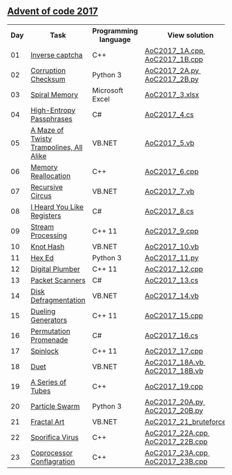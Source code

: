 ## <a href="http://adventofcode.com/2017"> Advent of code 2017 </a>

<table>
  
  <tr>
    <th> Day </th>
    <th> Task </th>
    <th> Programming language </th>
    <th> View solution </th>
  </tr>
  <tr>
    <td> 01 </td>
    <td> <a href="http://adventofcode.com/2017/day/1"> Inverse captcha </a> </td>
    <td> C++ </td>
    <td>
      <a href="https://github.com/ivceh/Advent-of-Code-2017/blob/master/Day01/AoC2017_1A.cpp"> AoC2017_1A.cpp </a> &nbsp
      <a href="https://github.com/ivceh/Advent-of-Code-2017/blob/master/Day01/AoC2017_1B.cpp"> AoC2017_1B.cpp </a>
    </td>
  </tr>
  <tr>
    <td> 02 </td>
    <td> <a href="http://adventofcode.com/2017/day/2"> Corruption Checksum </a> </td>
    <td> Python 3 </td>
    <td>
      <a href="https://github.com/ivceh/Advent-of-Code-2017/blob/master/Day02/AoC2017_2A.py"> AoC2017_2A.py </a> &nbsp
      <a href="https://github.com/ivceh/Advent-of-Code-2017/blob/master/Day02/AoC2017_2B.py"> AoC2017_2B.py </a>
    </td>
  </tr>
  <tr>
    <td> 03 </td>
    <td> <a href="http://adventofcode.com/2017/day/3"> Spiral Memory </a> </td>
    <td> Microsoft Excel </td>
    <td>
      <a href="https://github.com/ivceh/Advent-of-Code-2017/raw/master/Day03/AoC2017_3.xlsx"> AoC2017_3.xlsx </a>
    </td>
  </tr>
  <tr>
    <td> 04 </td>
    <td> <a href="http://adventofcode.com/2017/day/4"> High-Entropy Passphrases </a> </td>
    <td> C# </td>
    <td>
      <a href="https://github.com/ivceh/Advent-of-Code-2017/blob/master/Day04/AoC2017_4.cs"> AoC2017_4.cs </a>
    </td>
  </tr>
  <tr>
    <td> 05 </td>
    <td> <a href="http://adventofcode.com/2017/day/5"> A Maze of Twisty Trampolines, All Alike </a> </td>
    <td> VB.NET </td>
    <td>
      <a href="https://github.com/ivceh/Advent-of-Code-2017/blob/master/Day05/AoC2017_5.vb"> AoC2017_5.vb </a>
    </td>
  </tr>
  <tr>
    <td> 06 </td>
    <td> <a href="http://adventofcode.com/2017/day/6"> Memory Reallocation </a> </td>
    <td> C++ </td>
    <td>
      <a href="https://github.com/ivceh/Advent-of-Code-2017/blob/master/Day06/AoC2017_6.cpp"> AoC2017_6.cpp </a>
    </td>
  </tr>
  <tr>
    <td> 07 </td>
    <td> <a href="http://adventofcode.com/2017/day/7"> Recursive Circus </a> </td>
    <td> VB.NET </td>
    <td>
      <a href="https://github.com/ivceh/Advent-of-Code-2017/blob/master/Day07/AoC2017_7.vb"> AoC2017_7.vb </a>
    </td>
  </tr>
  <tr>
    <td> 08 </td>
    <td> <a href="http://adventofcode.com/2017/day/8"> I Heard You Like Registers </a> </td>
    <td> C# </td>
    <td>
      <a href="https://github.com/ivceh/Advent-of-Code-2017/blob/master/Day08/AoC2017_8.cs"> AoC2017_8.cs </a>
    </td>
  </tr>
  <tr>
    <td> 09 </td>
    <td> <a href="http://adventofcode.com/2017/day/9"> Stream Processing </a> </td>
    <td> C++ 11 </td>
    <td>
      <a href="https://github.com/ivceh/Advent-of-Code-2017/blob/master/Day09/AoC2017_9.cpp"> AoC2017_9.cpp </a>
    </td>
  </tr>
  <tr>
    <td> 10 </td>
    <td> <a href="http://adventofcode.com/2017/day/10"> Knot Hash </a> </td>
    <td> VB.NET </td>
    <td>
      <a href="https://github.com/ivceh/Advent-of-Code-2017/blob/master/Day10/AoC2017_10.vb"> AoC2017_10.vb </a>
    </td>
  </tr>
  <tr>
    <td> 11 </td>
    <td> <a href="http://adventofcode.com/2017/day/11"> Hex Ed </a> </td>
    <td> Python 3 </td>
    <td>
      <a href="https://github.com/ivceh/Advent-of-Code-2017/blob/master/Day11/AoC2017_11.py"> AoC2017_11.py </a>
    </td>
  </tr>
  <tr>
    <td> 12 </td>
    <td> <a href="http://adventofcode.com/2017/day/12"> Digital Plumber </a> </td>
    <td> C++ 11 </td>
    <td>
      <a href="https://github.com/ivceh/Advent-of-Code-2017/blob/master/Day12/AoC2017_12.cpp"> AoC2017_12.cpp </a>
    </td>
  </tr>
  <tr>
    <td> 13 </td>
    <td> <a href="http://adventofcode.com/2017/day/13"> Packet Scanners </a> </td>
    <td> C# </td>
    <td>
      <a href="https://github.com/ivceh/Advent-of-Code-2017/blob/master/Day13/AoC2017_13.cs"> AoC2017_13.cs </a>
    </td>
  </tr>
  <tr>
    <td> 14 </td>
    <td> <a href="http://adventofcode.com/2017/day/14"> Disk Defragmentation </a> </td>
    <td> VB.NET </td>
    <td>
      <a href="https://github.com/ivceh/Advent-of-Code-2017/blob/master/Day14/AoC2017_14.vb"> AoC2017_14.vb </a>
    </td>
  </tr>
  <tr>
    <td> 15 </td>
    <td> <a href="http://adventofcode.com/2017/day/15"> Dueling Generators </a> </td>
    <td> C++ 11 </td>
    <td>
      <a href="https://github.com/ivceh/Advent-of-Code-2017/blob/master/Day15/AoC2017_15.cpp"> AoC2017_15.cpp </a>
    </td>
  </tr>
  <tr>
    <td> 16 </td>
    <td> <a href="http://adventofcode.com/2017/day/16"> Permutation Promenade </a> </td>
    <td> C# </td>
    <td>
      <a href="https://github.com/ivceh/Advent-of-Code-2017/blob/master/Day16/AoC2017_16.cs"> AoC2017_16.cs </a>
    </td>
  </tr>
  <tr>
    <td> 17 </td>
    <td> <a href="http://adventofcode.com/2017/day/17"> Spinlock </a> </td>
    <td> C++ 11 </td>
    <td>
      <a href="https://github.com/ivceh/Advent-of-Code-2017/blob/master/Day17/AoC2017_17.cpp"> AoC2017_17.cpp </a>
    </td>
  </tr>
  <tr>
    <td> 18 </td>
    <td> <a href="http://adventofcode.com/2017/day/18"> Duet </a> </td>
    <td> VB.NET </td>
    <td>
      <a href="https://github.com/ivceh/Advent-of-Code-2017/blob/master/Day18/AoC2017_18A.vb"> AoC2017_18A.vb </a> &nbsp
      <a href="https://github.com/ivceh/Advent-of-Code-2017/blob/master/Day18/AoC2017_18B.vb"> AoC2017_18B.vb </a>
    </td>
  </tr>
  <tr>
    <td> 19 </td>
    <td> <a href="http://adventofcode.com/2017/day/19"> A Series of Tubes </a> </td>
    <td> C++ </td>
    <td>
      <a href="https://github.com/ivceh/Advent-of-Code-2017/blob/master/Day19/AoC2017_19.cpp"> AoC2017_19.cpp </a>
    </td>
  </tr>
  <tr>
    <td> 20 </td>
    <td> <a href="http://adventofcode.com/2017/day/20"> Particle Swarm </a> </td>
    <td> Python 3 </td>
    <td>
      <a href="https://github.com/ivceh/Advent-of-Code-2017/blob/master/Day20/AoC2017_20A.py"> AoC2017_20A.py </a> &nbsp
	  <a href="https://github.com/ivceh/Advent-of-Code-2017/blob/master/Day20/AoC2017_20B.py"> AoC2017_20B.py </a>
    </td>
  </tr>
  <tr>
    <td> 21 </td>
    <td> <a href="http://adventofcode.com/2017/day/21"> Fractal Art </a> </td>
    <td> VB.NET </td>
    <td>
      <a href="https://github.com/ivceh/Advent-of-Code-2017/blob/master/Day21/AoC2017_21_bruteforce.vb"> AoC2017_21_bruteforce.vb </a>
    </td>
  </tr>
  <tr>
    <td> 22 </td>
    <td> <a href="http://adventofcode.com/2017/day/22"> Sporifica Virus </a> </td>
    <td> C++ </td>
    <td>
      <a href="https://github.com/ivceh/Advent-of-Code-2017/blob/master/Day22/AoC2017_22A.cpp"> AoC2017_22A.cpp </a> &nbsp
	  <a href="https://github.com/ivceh/Advent-of-Code-2017/blob/master/Day22/AoC2017_22B.cpp"> AoC2017_22B.cpp </a>
    </td>
  </tr>
  <tr>
    <td> 23 </td>
    <td> <a href="http://adventofcode.com/2017/day/23"> Coprocessor Conflagration </a> </td>
    <td> C++ </td>
    <td>
      <a href="https://github.com/ivceh/Advent-of-Code-2017/blob/master/Day23/AoC2017_23A.cpp"> AoC2017_23A.cpp </a> &nbsp
	  <a href="https://github.com/ivceh/Advent-of-Code-2017/blob/master/Day23/AoC2017_23B.cpp"> AoC2017_23B.cpp </a>
    </td>
  </tr>
  
</table>
